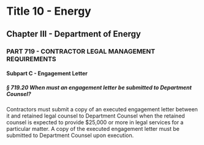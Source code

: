 
# Title 10 - Energy
## Chapter III - Department of Energy
### PART 719 - CONTRACTOR LEGAL MANAGEMENT REQUIREMENTS
#### Subpart C - Engagement Letter
##### § 719.20 When must an engagement letter be submitted to Department Counsel?

Contractors must submit a copy of an executed engagement letter between it and retained legal counsel to Department Counsel when the retained counsel is expected to provide $25,000 or more in legal services for a particular matter. A copy of the executed engagement letter must be submitted to Department Counsel upon execution.
